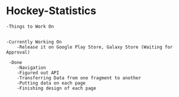 # Hockey-Statistics

    -Things to Work On

        
    -Currently Working On
        -Release it on Google Play Store, Galaxy Store (Waiting for Approval)
     
     -Done
        -Navigation
        -Figured out API
        -Transferring Data from one fragment to another
        -Putting data on each page
        -Finishing design of each page
